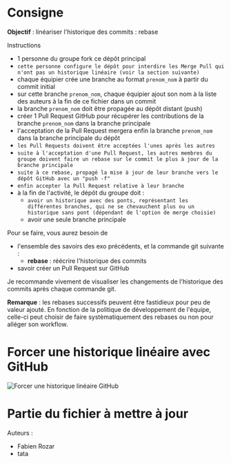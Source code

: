 # Consigne

**Objectif** : linéariser l'historique des commits : rebase

Instructions
 - 1 personne du groupe fork ce dépôt principal
 - `cette personne configure le dépôt pour interdire les Merge Pull qui n'ont pas un historique linéaire (voir la section suivante)`
 - chaque équipier crée une branche au format `prenom_nom` à partir du commit initial
 - sur cette branche `prenom_nom`, chaque équipier ajout son nom à la liste des auteurs à la fin de ce fichier dans un commit
 - la branche `prenom_nom` doit être propagée au dépôt distant (push)
 - créer 1 Pull Request GitHub pour récupérer les contributions de la branche `prenom_nom` dans la branche principale
 - l'acceptation de la Pull Request mergera enfin la branche `prenom_nom` dans la branche principale du dépôt
 - `les Pull Requests doivent être acceptées l'unes après les autres`
 - `suite à l'acceptation d'une Pull Request, les autres membres du groupe doivent faire un rebase sur le commit le plus à jour de la branche principale`
 - `suite à ce rebase, propagé la mise à jour de leur branche vers le dépôt GitHub avec un "push -f"`
 - `enfin accepter la Pull Request relative à leur branche`
 - à la fin de l'activité, le dépôt du groupe doit :
   - `avoir un historique avec des ponts, représentant les différentes branches, qui ne se chevauchent plus ou un historique sans pont (dépendant de l'option de merge choisie)`
   - avoir une seule branche principale

Pour se faire, vous aurez besoin de
 - l'ensemble des savoirs des exo précédents, et la commande git suivante :
   - **rebase** : réécrire l'historique des commits
 - savoir créer un Pull Request sur GitHub

Je recommande vivement de visualiser les changements de l'historique des commits
après chaque commande git.

**Remarque** : les rebases successifs peuvent être fastidieux pour peu de valeur ajouté. En fonction de la politique de développement de l'équipe, celle-ci peut choisir de faire systèmatiquement des rebases ou non pour alléger son workflow.

# Forcer une historique linéaire avec GitHub

![Forcer une historique linéaire GitHub](./github-linear-history.gif "Forcer une historique linéaire GitHub")

# Partie du fichier à mettre à jour

Auteurs :
 - Fabien Rozar
 - tata